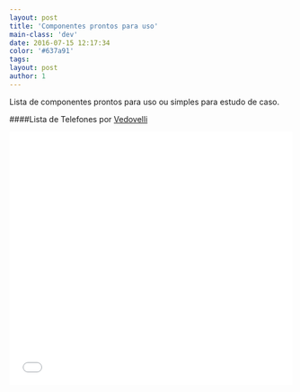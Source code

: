 ```yaml
---
layout: post
title: 'Componentes prontos para uso'
main-class: 'dev'
date: 2016-07-15 12:17:34 
color: '#637a91'
tags: 
layout: post
author: 1
---
```


Lista de componentes prontos para uso ou simples para estudo de caso.


####Lista de Telefones
por [Vedovelli](/author/vedovelli)

<iframe width="100%" height="450" src="//jsfiddle.net/vedovelli/tL99rc7n/embedded/js,html,result/" allowfullscreen="allowfullscreen" frameborder="0"></iframe>
